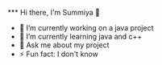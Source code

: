 *** Hi there, I'm Summiya 👋

- 🔭 I’m currently working on a java project 
- 🌱 I’m currently learning java and c++
- 💬 Ask me about my project
- ⚡ Fun fact: I don't know
